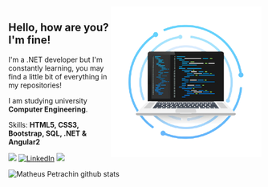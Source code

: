 <img src="dev.png" align="right" alt="Computador" min-width="300px" max-width="300px" width="300px">

<h2 align="left">Hello, how are you? I'm fine!</h2>

<p align=left>I'm a .NET developer but I'm constantly learning, you may find a little bit of everything in my repositories!</p>
<p align=left>I am studying university <strong>Computer Engineering</strong>.</p>
<p align="left">Skills: <strong>HTML5, CSS3, Bootstrap, SQL, .NET & Angular2 </strong></p>

<p align="left">
  <a href="mailto:mrp.petrachin@gmail.com" alt="Gmail"><img src="https://img.shields.io/badge/-Gmail-FF0000?style=flat-square&labelColor=FF0000&logo=gmail&logoColor=white&link=mailto:mrp.petrachin@gmail.com"/></a>
  <a href="https://www.linkedin.com/in/matheuspetrachin"><img src="https://img.shields.io/badge/LinkedIn-%230077B5.svg?&style=flat-square&logo=linkedin&logoColor=white" alt="LinkedIn"></a>
  <a href="https://api.whatsapp.com/send?phone=5519989575872&text=Ol%C3%A1%20Matheus!%20" alt="WhatsApp" target="_blank"><img src="https://img.shields.io/badge/-WhatsApp-25d366?style=flat-square&labelColor=25d366&logo=whatsapp&logoColor=white&link=https://api.whatsapp.com/send?phone=5515996311542&text=Ol%C3%A1%20Juliana!%20"/></a>
  </a>
</p>

![Matheus Petrachin github stats](https://github-readme-stats.vercel.app/api?username=MatheusPetrachin&show_icons=true&theme=dark)
